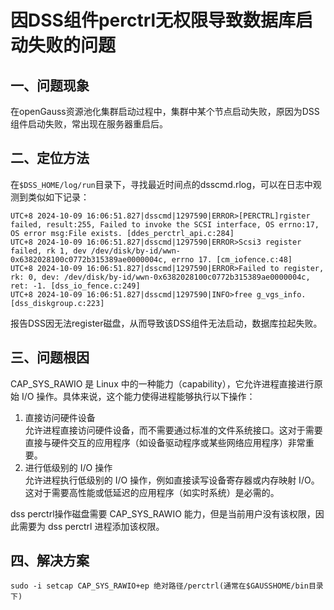 # 因DSS组件perctrl无权限导致数据库启动失败的问题

## 一、问题现象
在openGauss资源池化集群启动过程中，集群中某个节点启动失败，原因为DSS组件启动失败，常出现在服务器重启后。

## 二、定位方法
在`$DSS_HOME/log/run`目录下，寻找最近时间点的dsscmd.rlog，可以在日志中观测到类似如下记录：
```shell
UTC+8 2024-10-09 16:06:51.827|dsscmd|1297590|ERROR>[PERCTRL]rgister failed, result:255, Failed to invoke the SCSI interface, OS errno:17, OS error msg:File exists. [ddes_perctrl_api.c:284]
UTC+8 2024-10-09 16:06:51.827|dsscmd|1297590|ERROR>Scsi3 register failed, rk 1, dev /dev/disk/by-id/wwn-0x6382028100c0772b315389ae0000004c, errno 17. [cm_iofence.c:48]
UTC+8 2024-10-09 16:06:51.827|dsscmd|1297590|ERROR>Failed to register, rk: 0, dev: /dev/disk/by-id/wwn-0x6382028100c0772b315389ae0000004c, ret: -1. [dss_io_fence.c:249]
UTC+8 2024-10-09 16:06:51.827|dsscmd|1297590|INFO>free g_vgs_info. [dss_diskgroup.c:223]
```
报告DSS因无法register磁盘，从而导致该DSS组件无法启动，数据库拉起失败。


## 三、问题根因
CAP_SYS_RAWIO 是 Linux 中的一种能力（capability），它允许进程直接进行原始 I/O 操作。具体来说，这个能力使得进程能够执行以下操作：
1. 直接访问硬件设备<br> 
允许进程直接访问硬件设备，而不需要通过标准的文件系统接口。这对于需要直接与硬件交互的应用程序（如设备驱动程序或某些网络应用程序）非常重要。
2. 进行低级别的 I/O 操作<br>
允许进程执行低级别的 I/O 操作，例如直接读写设备寄存器或内存映射 I/O。这对于需要高性能或低延迟的应用程序（如实时系统）是必需的。

dss perctrl操作磁盘需要 CAP_SYS_RAWIO 能力，但是当前用户没有该权限，因此需要为 dss perctrl 进程添加该权限。

## 四、解决方案
```shell
sudo -i setcap CAP_SYS_RAWIO+ep 绝对路径/perctrl(通常在$GAUSSHOME/bin目录下)
```
